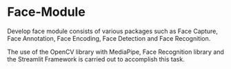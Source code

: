 # Face-Module

Develop face module consists of various packages such as Face Capture, Face Annotation, Face Encoding, Face Detection and Face Recognition.

The use of the OpenCV library with MediaPipe, Face Recognition library and the Streamlit Framework is carried out to accomplish this task.
